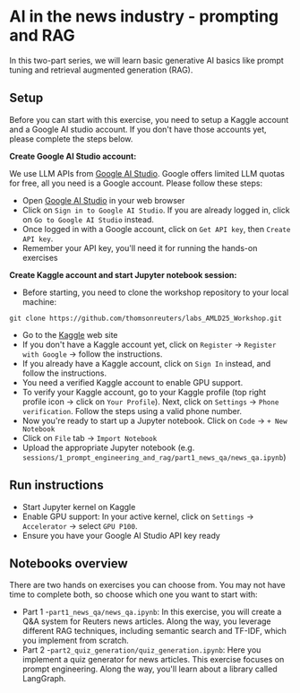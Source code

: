 # AI in the news industry - prompting and RAG

In this two-part series, we will learn basic generative AI basics like prompt tuning and retrieval
augmented generation (RAG).

## Setup

Before you can start with this exercise, you need to setup a Kaggle account and a Google AI studio account. If you don't have those accounts yet, please complete the steps below.

**Create Google AI Studio account:**

We use LLM APIs from [Google AI Studio](https://aistudio.google.com/). Google offers limited LLM quotas for free, all you need is a Google account. Please follow these steps:
- Open [Google AI Studio](https://aistudio.google.com/welcome) in your web browser
- Click on ``Sign in to Google AI Studio``. If you are already logged in, click on ``Go to Google AI Studio`` instead.
- Once logged in with a Google account, click on ``Get API key``, then ``Create API key``.
- Remember your API key, you'll need it for running the hands-on exercises

**Create Kaggle account and start Jupyter notebook session:**
- Before starting, you need to clone the workshop repository to your local machine:
```
git clone https://github.com/thomsonreuters/labs_AMLD25_Workshop.git
```
- Go to the [Kaggle](https://www.kaggle.com/) web site
- If you don't have a Kaggle account yet, click on ``Register`` → ``Register with Google`` → follow the instructions.
- If you already have a Kaggle account, click on ``Sign In`` instead, and follow the instructions.
- You need a verified Kaggle account to enable GPU support.
- To verify your Kaggle account, go to your Kaggle profile (top right profile icon -> click on ``Your Profile``).
Next, click on ``Settings`` -> ``Phone verification``. Follow the steps using a valid phone number.
- Now you're ready to start up a Jupyter notebook. Click on `Code` → ``+ New Notebook``
- Click on ``File`` tab → ``Import Notebook``
- Upload the appropriate Jupyter notebook (e.g. `sessions/1_prompt_engineering_and_rag/part1_news_qa/news_qa.ipynb`)

## Run instructions

- Start Jupyter kernel on Kaggle
- Enable GPU support: In your active kernel, click on ``Settings`` -> ``Accelerator`` -> select ``GPU P100``.
- Ensure you have your Google AI Studio API key ready

## Notebooks overview
There are two hands on exercises you can choose from. You may not have
time to complete both, so choose which one you want to start with:

- Part 1 -`part1_news_qa/news_qa.ipynb`: In this exercise, you will create a Q&A system for Reuters news articles.
Along the way, you leverage different RAG techniques, including semantic search and TF-IDF, which you implement from scratch.
- Part 2 -`part2_quiz_generation/quiz_generation.ipynb`: Here you implement a quiz generator for news articles.
This exercise focuses on prompt engineering. Along the way, you'll learn about a library called LangGraph.